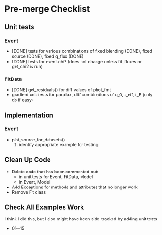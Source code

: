# Pre-merge Checklist

## Unit tests
### Event
- [DONE] tests for various combinations of fixed blending (DONE), fixed source (DONE), 
fixed q_flux (DONE)
- [DONE] tests for event.chi2 (does not change unless fit_fluxes or get_chi2 is run)


### FitData
- [DONE] get_residuals() for diff values of phot_fmt
- gradient unit tests for parallax, diff combinations of u_0, t_eff, t_E (only 
do if easy)

## Implementation
### Event
- plot_source_for_datasets()
    1) identify appropriate example for testing

## Clean Up Code
- Delete code that has been commented out:
    - in unit tests for Event, FitData, Model
    - in Event, Model
- Add Exceptions for methods and attributes that no longer work
- Remove Fit class

## Check All Examples Work
I think I did this, but I also might have been side-tracked by adding unit tests
- 01--15